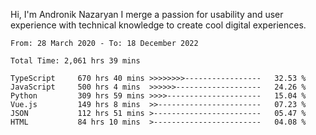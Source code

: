 Hi, I'm Andronik Nazaryan
I merge a passion for usability and user experience with technical knowledge to create cool digital experiences.


<!--START_SECTION:waka-->

```text
From: 28 March 2020 - To: 18 December 2022

Total Time: 2,061 hrs 39 mins

TypeScript     670 hrs 40 mins >>>>>>>>-----------------   32.53 %
JavaScript     500 hrs 4 mins  >>>>>>-------------------   24.26 %
Python         309 hrs 59 mins >>>>---------------------   15.04 %
Vue.js         149 hrs 8 mins  >>-----------------------   07.23 %
JSON           112 hrs 51 mins >------------------------   05.47 %
HTML           84 hrs 10 mins  >------------------------   04.08 %
```

<!--END_SECTION:waka-->
